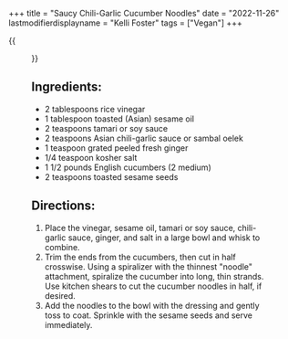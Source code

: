 +++
title = "Saucy Chili-Garlic Cucumber Noodles"
date = "2022-11-26"
lastmodifierdisplayname = "Kelli Foster"
tags = ["Vegan"]
+++

{{<figure src="/images/k_archive_ccd8bc835eea7e749e3ab491367d3029ce57b3fd.jpg">}}

## Ingredients:

* 2 tablespoons rice vinegar
* 1 tablespoon toasted (Asian) sesame oil
* 2 teaspoons tamari or soy sauce
* 2 teaspoons Asian chili-garlic sauce or sambal oelek
* 1 teaspoon grated peeled fresh ginger
* 1/4 teaspoon kosher salt
* 1 1/2 pounds English cucumbers (2 medium)
* 2 teaspoons toasted sesame seeds

## Directions:

1. Place the vinegar, sesame oil, tamari or soy sauce, chili-garlic sauce, ginger, and salt in a large bowl and whisk to combine.
1. Trim the ends from the cucumbers, then cut in half crosswise. Using a spiralizer with the thinnest "noodle" attachment, spiralize the cucumber into long, thin strands. Use kitchen shears to cut the cucumber noodles in half, if desired.
1. Add the noodles to the bowl with the dressing and gently toss to coat. Sprinkle with the sesame seeds and serve immediately.